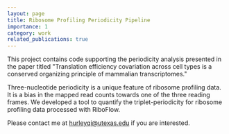 ```yaml
---
layout: page
title: Ribosome Profiling Periodicity Pipeline
importance: 1
category: work
related_publications: true
---
```


This project contains code supporting the periodicity analysis presented in the paper titled
"Translation efficiency covariation across cell types is a conserved organizing principle of 
mammalian transcriptomes." 

Three-nucleotide periodicity is a unique feature of ribosome profiling data. 
It is a bias in the mapped read counts towards one of the three reading frames. We developed a tool
to quantify the triplet-periodicity for ribosome profiling data processed with RiboFlow. 

Please contact me at [hurleyqi@utexas.edu](mailto:hurleyqi@utexas.edu) if you are interested. 